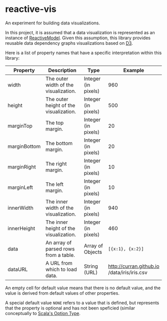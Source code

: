 # reactive-vis
An experiment for building data visualizations.

In this project, it is assumed that a data visualization is represented as an instance of [ReactiveModel](https://github.com/curran/reactive-model). Given this assumption, this library provides reusable data dependency graphs visualizations based on [D3](d3js.org).

Here is a list of property names that have a specific interpretation within this library:

| Property| Description | Type | Example |
|---------|-------------|------|---------|
| width         | The outer width of the visualization.  | Integer (in pixels) | 960 |
| height        | The outer height of the visualization. | Integer (in pixels) | 500 |
| marginTop     | The top margin.                        | Integer (in pixels) | 20  |
| marginBottom  | The bottom margin.                     | Integer (in pixels) | 20  |
| marginRight   | The right margin.                      | Integer (in pixels) | 10  |
| marginLeft    | The left margin.                       | Integer (in pixels) | 10  |
| innerWidth    | The inner width of the visualization.  | Integer (in pixels) | 940 |
| innerHeight   | The inner height of the visualization. | Integer (in pixels) | 460 |
| data          | An array of parsed rows from a table.  | Array of Objects    | `[{x:1}, {x:2}]` |
| dataURL       | A URL from which to load data.         | String (URL)        | http://curran.github.io<br>/data/iris/iris.csv |

An empty cell for default value means that there is no default value, and the value is derived from default values of other properties.

A special default value `NONE` refers to a value that is defined, but represents that the property is optional and has not been speficied (similar conceptually to [Scala's Option Type](http://danielwestheide.com/blog/2012/12/19/the-neophytes-guide-to-scala-part-5-the-option-type.html).

